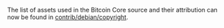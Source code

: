 The list of assets used in the Bitcoin Core source and their attribution can now be found in [contrib/debian/copyright](../contrib/debian/copyright).

